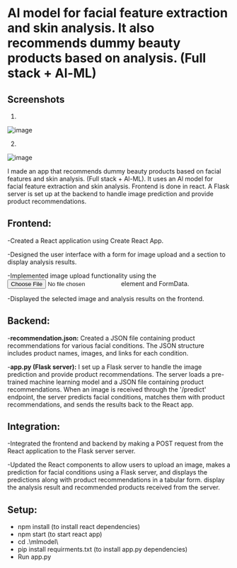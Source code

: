 # Al model for facial feature extraction and skin analysis. It also recommends dummy beauty products based on analysis. (Full stack + Al-ML)

## Screenshots

1. 
![image](https://github.com/user-attachments/assets/88abaa94-59f4-48ed-8ecb-8e3f210fd5f9)


2. 
![image](https://github.com/user-attachments/assets/57ad6ae0-3b98-494a-99ab-5c0f2ff7b590)


I made an app that recommends dummy beauty products based on facial features and skin analysis. (Full stack + Al-ML).
It uses an Al model for facial feature extraction and skin analysis.
Frontend is done in react.
A Flask server is set up at the backend to handle image prediction and provide product recommendations.

## Frontend:

-Created a React application using Create React App.

-Designed the user interface with a form for image upload and a section to display analysis results.

-Implemented image upload functionality using the <input type="file"> element and FormData.

-Displayed the selected image and analysis results on the frontend.

## Backend:

-<b>recommendation.json:</b> Created a JSON file containing product recommendations for various facial conditions. The JSON structure includes product names, images, and links for each condition.

-<b>app.py (Flask server):</b> I set up a Flask server to handle the image prediction and provide product recommendations. The server loads a pre-trained machine learning model and a JSON file containing product recommendations. When an image is received through the '/predict' endpoint, the server predicts facial conditions, matches them with product recommendations, and sends the results back to the React app.

## Integration:

-Integrated the frontend and backend by making a POST request from the React application to the Flask server server.

-Updated the React components to allow users to upload an image, makes a prediction for facial conditions using a Flask server, and displays the predictions along with product recommendations in a tabular form. display the analysis result and recommended products received from the server.

## Setup:

- npm install (to install react dependencies)
- npm start (to start react app)
- cd .\mlmodel\
- pip install requirments.txt (to install app.py dependencies)
- Run app.py
